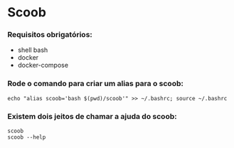 # Scoob

### Requisitos obrigatórios:
- shell bash
- docker
- docker-compose

### Rode o comando para criar um alias para o scoob: 
```
echo "alias scoob='bash $(pwd)/scoob'" >> ~/.bashrc; source ~/.bashrc
```

### Existem dois jeitos de chamar a ajuda do scoob:
```
scoob
scoob --help
```
